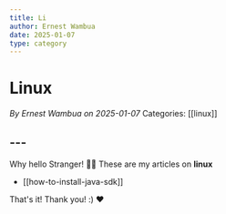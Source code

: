 ```yaml
---
title: Li
author: Ernest Wambua
date: 2025-01-07
type: category
---
```

# Linux
_By Ernest Wambua on 2025-01-07_
Categories: [[linux]]
## ---
Why hello Stranger! 👋😀
These are my articles on **linux**

- [[how-to-install-java-sdk]]

That's it! Thank you! :) ❤️



